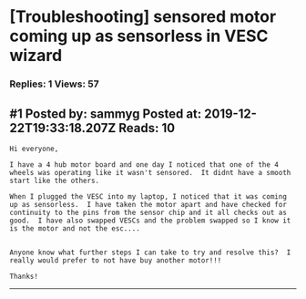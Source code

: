 # \[Troubleshooting\] sensored motor coming up as sensorless in VESC wizard

### Replies: 1 Views: 57

## \#1 Posted by: sammyg Posted at: 2019-12-22T19:33:18.207Z Reads: 10

```
Hi everyone, 

I have a 4 hub motor board and one day I noticed that one of the 4 wheels was operating like it wasn't sensored.  It didnt have a smooth start like the others.

When I plugged the VESC into my laptop, I noticed that it was coming up as sensorless.  I have taken the motor apart and have checked for continuity to the pins from the sensor chip and it all checks out as good.  I have also swapped VESCs and the problem swapped so I know it is the motor and not the esc....


Anyone know what further steps I can take to try and resolve this?  I really would prefer to not have buy another motor!!!

Thanks!
```

---
